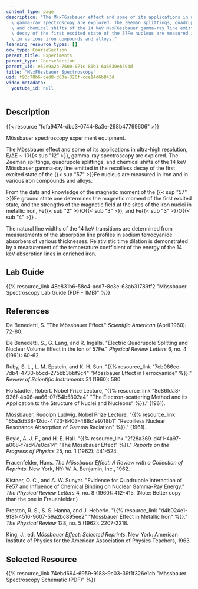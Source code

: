 ```yaml
---
content_type: page
description: "The M\xF6ssbauer effect and some of its applications in ultra-high resolution\
  \ gamma-ray spectroscopy are explored. The Zeeman splittings, quadrupole splittings,\
  \ and chemical shifts of the 14 keV M\xF6ssbauer gamma-ray line emitted in the recoilless\
  \ decay of the first excited state of the 57Fe nucleus are measured in iron and\
  \ in various iron compounds and alloys."
learning_resource_types: []
ocw_type: CourseSection
parent_title: Experiments
parent_type: CourseSection
parent_uid: e52e9a2b-7600-071c-81b1-6a6630eb394d
title: "M\xF6ssbauer Spectroscopy"
uid: f93c78b6-ced8-d63a-326f-cce14d6b843d
video_metadata:
  youtube_id: null
---
```


Description
-----------

{{< resource "fdfa9474-dbc3-0744-8a3e-298b47799606" >}}

Mössbauer spectroscopy experiment equipment.

The Mössbauer effect and some of its applications in ultra-high resolution, E/ΔE ~ 10{{< sup "12" >}}, gamma-ray spectroscopy are explored. The Zeeman splittings, quadrupole splittings, and chemical shifts of the 14 keV Mössbauer gamma-ray line emitted in the recoilless decay of the first excited state of the {{< sup "57" >}}Fe nucleus are measured in iron and in various iron compounds and alloys.

From the data and knowledge of the magnetic moment of the {{< sup "57" >}}Fe ground state one determines the magnetic moment of the first excited state, and the strengths of the magnetic field at the sites of the iron nuclei in metallic iron, Fe{{< sub "2" >}}O{{< sub "3" >}}, and Fe{{< sub "3" >}}O{{< sub "4" >}} .

The natural line widths of the 14 keV transitions are determined from measurements of the absorption line profiles in sodium ferrocyanide absorbers of various thicknesses. Relativistic time dilation is demonstrated by a measurement of the temperature coefficient of the energy of the 14 keV absorption lines in enriched iron.

Lab Guide
---------

{{% resource_link 48e831b6-58c4-acd7-8c3e-63ab31789ff2 "Mössbauer Spectroscopy Lab Guide (PDF - 1MB)" %}}

References
----------

De Benedetti, S. "The Mössbauer Effect." _Scientific American_ (April 1960): 72-80.

De Benedetti, S., G. Lang, and R. Ingalls. "Electric Quadrupole Splitting and Nuclear Volume Effect in the Ion of 57Fe." _Physical Review Letters_ 6, no. 4 (1961): 60-62.

Ruby, S. L., L. M. Epstein, and K. H. Sun. "{{% resource_link "7cb086ce-7db4-4730-b5cd-275bb3bbf9c4" "Mössbauer Effect in Ferrocyanide" %}}." _Review of Scientific Instruments_ 31 (1960): 580.

Hofstadter, Robert. Nobel Prize Lecture, "{{% resource_link "8d86fda8-926f-4b06-aa66-07f54b5802a4" "The Electron-scattering Method and its Application to the Structure of Nuclei and Nucleons" %}}." (1961).

Mössbauer, Rudolph Ludwig. Nobel Prize Lecture, "{{% resource_link "65a3d538-12dd-4723-8403-488c1e97f8b1" "Recoilless Nuclear Resonance Absorption of Gamma Radiation" %}}." (1961).

Boyle, A. J. F., and H. E. Hall. "{{% resource_link "2f28a369-d4f1-4a97-a008-f7ad47e0ca14" "The Mössbauer Effect" %}}." _Reports on the Progress of Physics_ 25, no. 1 (1962): 441-524.

Frauenfelder, Hans. _The Mössbauer Effect: A Review with a Collection of Reprints._ New York, NY: W. A. Benjamin, Inc., 1962.

Kistner, O. C., and A. W. Sunyar. "Evidence for Quadrupole Interaction of Fe57 and Influence of Chemical Binding on Nuclear Gamma-Ray Energy." _The Physical Review Letters_ 4, no. 8 (1960): 412-415. (Note: Better copy than the one in Frauenfelder.)

Preston, R. S., S. S. Hanna, and J. Heberle. "{{% resource_link "d4b024e1-9f8f-4516-9607-59a2bc895ee2" "Mössbauer Effect in Metallic Iron" %}}." _The Physical Review_ 128, no. 5 (1962): 2207-2218.

King, J., ed. _Mössbauer Effect: Selected Reprints_. New York: American Institute of Physics for the American Association of Physics Teachers, 1963.

Selected Resource
-----------------

{{% resource_link 74ebd694-6959-9188-9c03-39f1f326e1cb "Mössbauer Spectroscopy Schematic (PDF)" %}}
